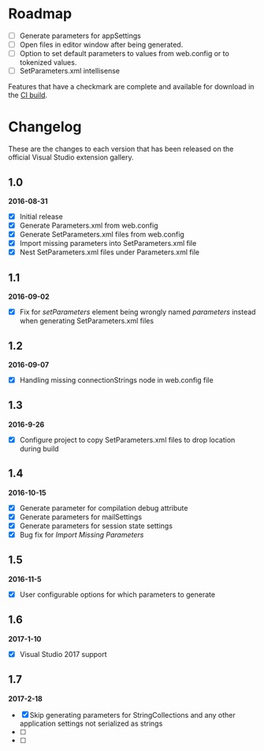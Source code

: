 # Roadmap
- [ ] Generate parameters for appSettings
- [ ] Open files in editor window after being generated.
- [ ] Option to set default parameters to values from web.config or to tokenized values.
- [ ] SetParameters.xml intellisense

Features that have a checkmark are complete and available for
download in the
[CI build](http://vsixgallery.com/extension/6435437e-72fb-4626-9a47-865f185ce258/).

# Changelog

These are the changes to each version that has been released
on the official Visual Studio extension gallery.

## 1.0

**2016-08-31**

- [x] Initial release
- [x] Generate Parameters.xml from web.config
- [x] Generate SetParameters.xml files from web.config
- [x] Import missing parameters into SetParameters.xml file
- [x] Nest SetParameters.xml files under Parameters.xml file 

## 1.1

**2016-09-02**

- [x] Fix for *setParameters* element being wrongly named *parameters* instead when generating SetParameters.xml files

## 1.2
**2016-09-07**

- [x] Handling missing connectionStrings node in web.config file

## 1.3
**2016-9-26**

- [x] Configure project to copy SetParameters.xml files to drop location during build

## 1.4
**2016-10-15**
- [x] Generate parameter for compilation debug attribute
- [x] Generate parameters for mailSettings
- [x] Generate parameters for session state settings
- [x] Bug fix for *Import Missing Parameters*

## 1.5
**2016-11-5**
- [x] User configurable options for which parameters to generate

## 1.6
**2017-1-10**
- [x] Visual Studio 2017 support

## 1.7
**2017-2-18**
- [x] Skip generating parameters for StringCollections and any other application settings not serialized as strings
- [ ] 
- [ ] 
